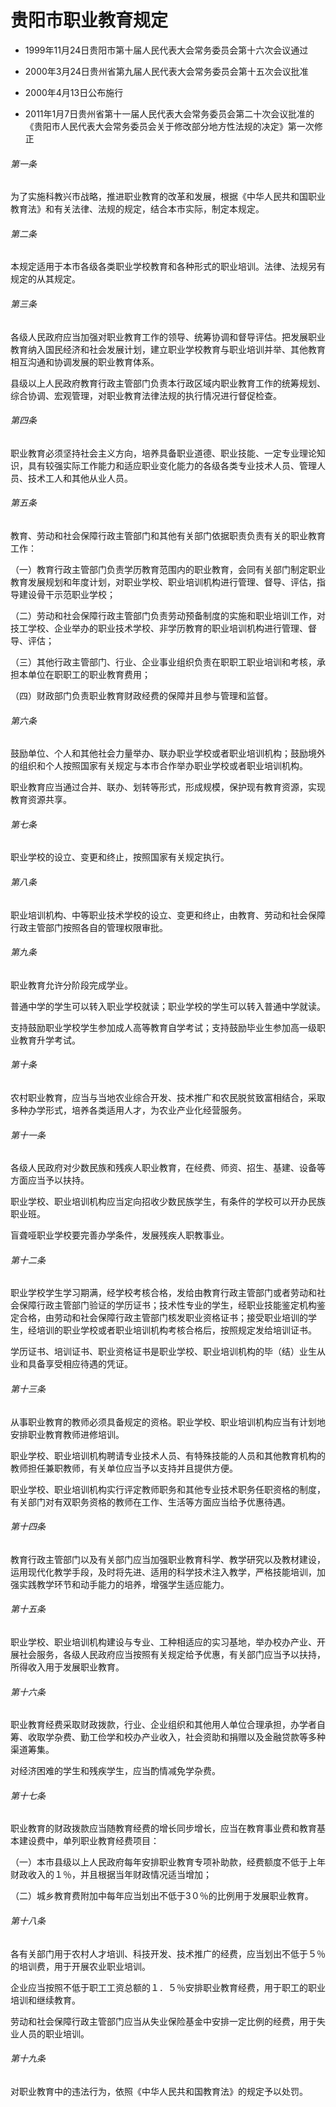 # 贵阳市职业教育规定

- 1999年11月24日贵阳市第十届人民代表大会常务委员会第十六次会议通过

- 2000年3月24日贵州省第九届人民代表大会常务委员会第十五次会议批准

- 2000年4月13日公布施行

- 2011年1月7日贵州省第十一届人民代表大会常务委员会第二十次会议批准的《贵阳市人民代表大会常务委员会关于修改部分地方性法规的决定》第一次修正

<!-- INFO END -->

###### 第一条

为了实施科教兴市战略，推进职业教育的改革和发展，根据《中华人民共和国职业教育法》和有关法律、法规的规定，结合本市实际，制定本规定。

###### 第二条

本规定适用于本市各级各类职业学校教育和各种形式的职业培训。法律、法规另有规定的从其规定。

###### 第三条

各级人民政府应当加强对职业教育工作的领导、统筹协调和督导评估。把发展职业教育纳入国民经济和社会发展计划，建立职业学校教育与职业培训并举、其他教育相互沟通和协调发展的职业教育体系。

县级以上人民政府教育行政主管部门负责本行政区域内职业教育工作的统筹规划、综合协调、宏观管理，对职业教育法律法规的执行情况进行督促检查。

###### 第四条

职业教育必须坚持社会主义方向，培养具备职业道德、职业技能、一定专业理论知识，具有较强实际工作能力和适应职业变化能力的各级各类专业技术人员、管理人员、技术工人和其他从业人员。

###### 第五条

教育、劳动和社会保障行政主管部门和其他有关部门依据职责负责有关的职业教育工作：

（一）教育行政主管部门负责学历教育范围内的职业教育，会同有关部门制定职业教育发展规划和年度计划，对职业学校、职业培训机构进行管理、督导、评估，指导建设骨干示范职业学校；

（二）劳动和社会保障行政主管部门负责劳动预备制度的实施和职业培训工作，对技工学校、企业举办的职业技术学校、非学历教育的职业培训机构进行管理、督导、评估；

（三）其他行政主管部门、行业、企业事业组织负责在职职工职业培训和考核，承担本单位在职职工的职业教育费用；

（四）财政部门负责职业教育财政经费的保障并且参与管理和监督。

###### 第六条

鼓励单位、个人和其他社会力量举办、联办职业学校或者职业培训机构；鼓励境外的组织和个人按照国家有关规定与本市合作举办职业学校或者职业培训机构。

职业教育应当通过合并、联办、划转等形式，形成规模，保护现有教育资源，实现教育资源共享。

###### 第七条

职业学校的设立、变更和终止，按照国家有关规定执行。

###### 第八条

职业培训机构、中等职业技术学校的设立、变更和终止，由教育、劳动和社会保障行政主管部门按照各自的管理权限审批。

###### 第九条

职业教育允许分阶段完成学业。

普通中学的学生可以转入职业学校就读；职业学校的学生可以转入普通中学就读。

支持鼓励职业学校学生参加成人高等教育自学考试；支持鼓励毕业生参加高一级职业教育升学考试。

###### 第十条

农村职业教育，应当与当地农业综合开发、技术推广和农民脱贫致富相结合，采取多种办学形式，培养各类适用人才，为农业产业化经营服务。

###### 第十一条

各级人民政府对少数民族和残疾人职业教育，在经费、师资、招生、基建、设备等方面应当予以扶持。

职业学校、职业培训机构应当定向招收少数民族学生，有条件的学校可以开办民族职业班。

盲聋哑职业学校要完善办学条件，发展残疾人职教事业。

###### 第十二条

职业学校学生学习期满，经学校考核合格，发给由教育行政主管部门或者劳动和社会保障行政主管部门验证的学历证书；技术性专业的学生，经职业技能鉴定机构鉴定合格，由劳动和社会保障行政主管部门核发职业资格证书；接受职业培训的学生，经培训的职业学校或者职业培训机构考核合格后，按照规定发给培训证书。

学历证书、培训证书、职业资格证书是职业学校、职业培训机构的毕（结）业生从业和具备享受相应待遇的凭证。

###### 第十三条

从事职业教育的教师必须具备规定的资格。职业学校、职业培训机构应当有计划地安排职业教育教师进修培训。

职业学校、职业培训机构聘请专业技术人员、有特殊技能的人员和其他教育机构的教师担任兼职教师，有关单位应当予以支持并且提供方便。

职业学校、职业培训机构实行评定教师职务和其他专业技术职务任职资格的制度，有关部门对有双职务资格的教师在工作、生活等方面应当给予优惠待遇。

###### 第十四条

教育行政主管部门以及有关部门应当加强职业教育科学、教学研究以及教材建设，运用现代化教学手段，及时将先进、适用的科学技术注入教学，严格技能培训，加强实践教学环节和动手能力的培养，增强学生适应能力。

###### 第十五条

职业学校、职业培训机构建设与专业、工种相适应的实习基地，举办校办产业、开展社会服务，各级人民政府应当按照有关规定给予优惠，有关部门应当予以扶持，所得收入用于发展职业教育。

###### 第十六条

职业教育经费采取财政拨款，行业、企业组织和其他用人单位合理承担，办学者自筹、收取学杂费、勤工俭学和校办产业收入，社会资助和捐赠以及金融贷款等多种渠道筹集。

对经济困难的学生和残疾学生，应当酌情减免学杂费。

###### 第十七条

职业教育的财政拨款应当随教育经费的增长同步增长，应当在教育事业费和教育基本建设费中，单列职业教育经费项目：

（一）本市县级以上人民政府每年安排职业教育专项补助款，经费额度不低于上年财政收入的１％，并且根据当年财政情况适当增加；

（二）城乡教育费附加中每年应当划出不低于3０％的比例用于发展职业教育。

###### 第十八条

各有关部门用于农村人才培训、科技开发、技术推广的经费，应当划出不低于５％的培训费，用于开展农业职业培训。

企业应当按照不低于职工工资总额的１．５％安排职业教育经费，用于职工的职业培训和继续教育。

劳动和社会保障行政主管部门应当从失业保险基金中安排一定比例的经费，用于失业人员的职业培训。

###### 第十九条

对职业教育中的违法行为，依照《中华人民共和国教育法》的规定予以处罚。
